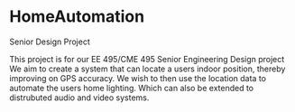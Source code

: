 HomeAutomation
==============

Senior Design Project

This project is for our EE 495/CME 495 Senior Engineering Design project
We aim to create a system that can locate a users indoor position, thereby improving on GPS accuracy.
We wish to then use the location data to automate the users home lighting.  Which can also be extended to
distrubuted audio and video systems.
